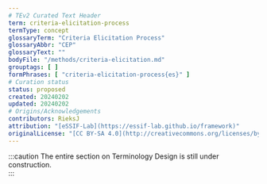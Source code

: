 ```yaml
---
# TEv2 Curated Text Header
term: criteria-elicitation-process
termType: concept
glossaryTerm: "Criteria Elicitation Process"
glossaryAbbr: "CEP"
glossaryText: ""
bodyFile: "/methods/criteria-elicitation.md"
grouptags: [ ]
formPhrases: [ "criteria-elicitation-process{es}" ]
# Curation status
status: proposed
created: 20240202
updated: 20240202
# Origins/Acknowledgements
contributors: RieksJ
attribution: "[eSSIF-Lab](https://essif-lab.github.io/framework)"
originalLicense: "[CC BY-SA 4.0](http://creativecommons.org/licenses/by-sa/4.0/?ref=chooser-v1)"
---
```


:::caution
The entire section on Terminology Design is still under construction.<br/>
:::